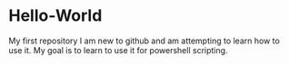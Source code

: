 # Hello-World
My first repository
I am new to github and am attempting to learn how to use it.  My goal is to learn to use it for powershell scripting.

